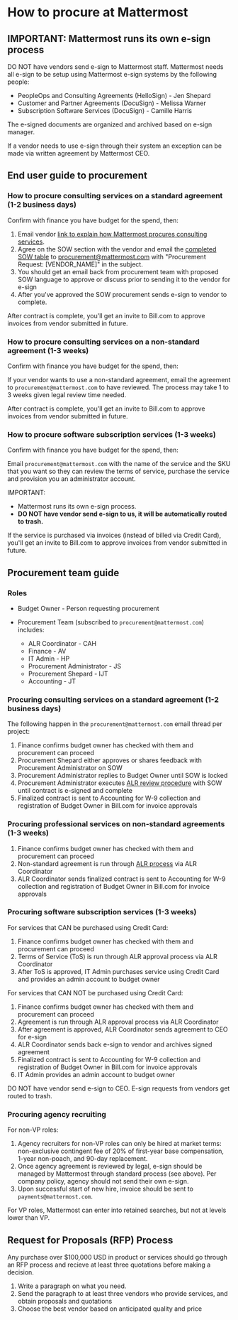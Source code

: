 # How to procure at Mattermost 

## IMPORTANT: Mattermost runs its own e-sign process

DO NOT have vendors send e-sign to Mattermost staff. Mattermost needs all e-sign to be setup using Mattermost e-sign systems by the following people: 

- PeopleOps and Consulting Agreements (HelloSign) - Jen Shepard 
- Customer and Partner Agreements (DocuSign) - Melissa Warner 
- Subscription Software Services (DocuSign) - Camille Harris 

The e-signed documents are organized and archived based on e-sign manager. 

If a vendor needs to use e-sign through their system an exception can be made via written agreement by Mattermost CEO. 

## End user guide to procurement 

### How to procure consulting services on a standard agreement (1-2 business days)

Confirm with finance you have budget for the spend, then: 

1. Email vendor [link to explain how Mattermost procures consulting services](https://docs.google.com/document/u/1/d/1G4wFLq_wHHEDJ-hrv5Kmu022mFJgh3rJ4-glM0W6riI/edit#heading=h.cw54xe8enb2k). 
2. Agree on the SOW section with the vendor and email the [completed SOW table](https://docs.google.com/document/d/1G4wFLq_wHHEDJ-hrv5Kmu022mFJgh3rJ4-glM0W6riI/edit#) to procurement@mattermost.com with "Procurement Request: [VENDOR_NAME]" in the subject. 
3. You should get an email back from procurement team with proposed SOW language to approve or discuss prior to sending it to the vendor for e-sign 
4. After you've approved the SOW procurement sends e-sign to vendor to complete. 

After contract is complete, you'll get an invite to Bill.com to approve invoices from vendor submitted in future. 

### How to procure consulting services on a non-standard agreement (1-3 weeks) 

Confirm with finance you have budget for the spend, then: 

If your vendor wants to use a non-standard agreement, email the agreement to `procurement@mattermost.com` to have reviewed. The process may take 1 to 3 weeks given legal review time needed. 

After contract is complete, you'll get an invite to Bill.com to approve invoices from vendor submitted in future. 

### How to procure software subscription services (1-3 weeks) 

Confirm with finance you have budget for the spend, then: 

Email `procurement@mattermost.com` with the name of the service and the SKU that you want so they can review the terms of service, purchase the service and provision you an administrator account. 

IMPORTANT: 
- Mattermost runs its own e-sign process. 
- **DO NOT have vendor send e-sign to us, it will be automatically routed to trash.**

If the service is purchased via invoices (instead of billed via Credit Card), you'll get an invite to Bill.com to approve invoices from vendor submitted in future. 

## Procurement team guide 

### Roles 

- Budget Owner - Person requesting procurement 

- Procurement Team (subscribed to `procurement@mattermost.com`) includes: 
  - ALR Coordinator - CAH  
  - Finance - AV
  - IT Admin - HP
  - Procurement Administrator - JS 
  - Procurement Shepard - IJT 
  - Accounting - JT

### Procuring consulting services on a standard agreement (1-2 business days)

The following happen in the `procurement@mattermost.com` email thread per project: 

1. Finance confirms budget owner has checked with them and procurement can proceed
2. Procurement Shepard either approves or shares feedback with Procurement Administrator on SOW
3. Procurement Administrator replies to Budget Owner until SOW is locked
4. Procurement Administrator executes [ALR review procedure](https://docs.google.com/document/d/1-IVQMs6zuLJkBe1uvD_fNNLOZXLgDTamt6eZwvrMMRo/edit#heading=h.3v4zftty6hl1) with SOW until contract is e-signed and complete 
5. Finalized contract is sent to Accounting for W-9 collection and registration of Budget Owner in Bill.com for invoice approvals 

### Procuring professional services on non-standard agreements (1-3 weeks)

1. Finance confirms budget owner has checked with them and procurement can proceed
1. Non-standard agreement is run through [ALR process](https://docs.google.com/document/d/1-IVQMs6zuLJkBe1uvD_fNNLOZXLgDTamt6eZwvrMMRo/edit#heading=h.3v4zftty6hl1) via ALR Coordinator 
2. ALR Coordinator sends finalized contract is sent to Accounting for W-9 collection and registration of Budget Owner in Bill.com for invoice approvals 

### Procuring software subscription services (1-3 weeks)

For services that CAN be purchased using Credit Card: 

1. Finance confirms budget owner has checked with them and procurement can proceed
2. Terms of Service (ToS) is run through ALR approval process via ALR Coordinator 
3. After ToS is approved, IT Admin purchases service using Credit Card and provides an admin account to budget owner 

For services that CAN NOT be purchased using Credit Card: 

1. Finance confirms budget owner has checked with them and procurement can proceed
2. Agreement is run through ALR approval process via ALR Coordinator 
3. After agreement is approved, ALR Coordinator sends agreement to CEO for e-sign
4. ALR Coordinator sends back e-sign to vendor and archives signed agreement 
5. Finalized contract is sent to Accounting for W-9 collection and registration of Budget Owner in Bill.com for invoice approvals 
6. IT Admin provides an admin account to budget owner 

DO NOT have vendor send e-sign to CEO. E-sign requests from vendors get routed to trash. 


### Procuring agency recruiting 

For non-VP roles: 

1. Agency recruiters for non-VP roles can only be hired at market terms: non-exclusive contingent fee of 20% of first-year base compensation, 1-year non-poach, and 90-day replacement.
2. Once agency agreement is reviewed by legal, e-sign should be managed by Mattermost through standard process (see above). Per company policy, agency should not send their own e-sign.
3. Upon successful start of new hire, invoice should be sent to `payments@mattermost.com`.

For VP roles, Mattermost can enter into retained searches, but not at levels lower than VP. 

## Request for Proposals (RFP) Process

Any purchase over $100,000 USD in product or services should go through an RFP process and recieve at least three quotations before making a decision. 

1. Write a paragraph on what you need. 
2. Send the paragraph to at least three vendors who provide services, and obtain proposals and quotations 
3. Choose the best vendor based on anticipated quality and price 
